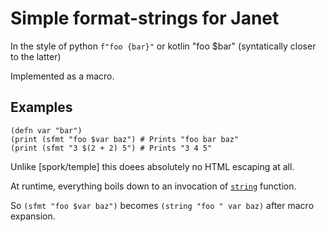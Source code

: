 Simple format-strings for Janet
===============================
In the style of python `f"foo {bar}"` or kotlin "foo $bar" (syntatically closer to the latter)

Implemented as a macro.

## Examples
```janet
(defn var "bar")
(print (sfmt "foo $var baz") # Prints "foo bar baz"
(print (sfmt "3 $(2 + 2) 5") # Prints "3 4 5"
```

Unlike [spork/temple] this doees absolutely no HTML escaping at all.

At runtime, everything boils down to an invocation of [`string`](https://janet-lang.org/api/index.html#string) function.

So `(sfmt "foo $var baz")` becomes `(string "foo " var baz)` after macro expansion. 
